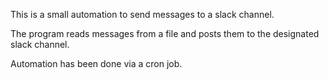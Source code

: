 This is a small automation to send messages to a slack channel.

The program reads messages from a file and posts them to the designated slack channel. 

Automation has been done via a cron job. 
